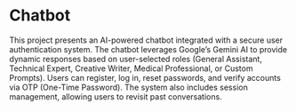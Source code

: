 # Chatbot
This project presents an AI-powered chatbot integrated with a secure user authentication system. The chatbot leverages Google’s Gemini AI to provide dynamic responses based on user-selected roles (General Assistant, Technical Expert, Creative Writer, Medical Professional, or Custom Prompts). Users can register, log in, reset passwords, and verify accounts via OTP (One-Time Password). The system also includes session management, allowing users to revisit past conversations.
